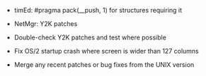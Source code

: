 - timEd: #pragma pack(__push, 1) for structures requiring it

- NetMgr: Y2K patches

- Double-check Y2K patches and test where possible

- Fix OS/2 startup crash where screen is wider than 127 columns

- Merge any recent patches or bug fixes from the UNIX version
